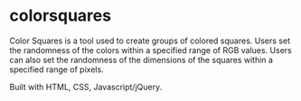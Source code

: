 # colorsquares
Color Squares is a tool used to create groups of colored squares. Users set the randomness of the colors within a specified range of RGB values. Users can also set the randomness of the dimensions of the squares within a specified range of pixels.

Built with HTML, CSS, Javascript/jQuery.
